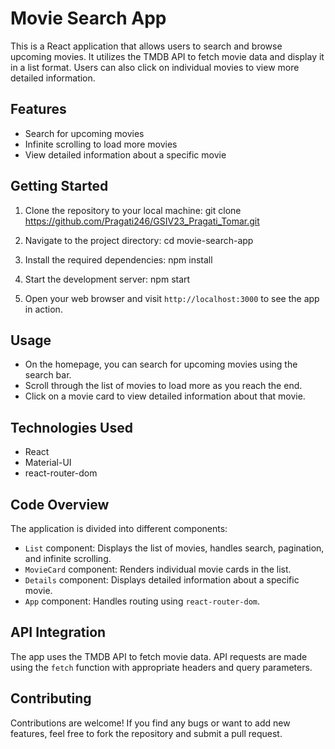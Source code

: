 
# Movie Search App

This is a React application that allows users to search and browse upcoming movies. It utilizes the TMDB API to fetch movie data and display it in a list format. Users can also click on individual movies to view more detailed information.

## Features

- Search for upcoming movies
- Infinite scrolling to load more movies
- View detailed information about a specific movie

## Getting Started

1. Clone the repository to your local machine:
git clone https://github.com/Pragati246/GSIV23_Pragati_Tomar.git


2. Navigate to the project directory:
cd movie-search-app


3. Install the required dependencies:
npm install


4. Start the development server:
npm start


5. Open your web browser and visit `http://localhost:3000` to see the app in action.

## Usage

- On the homepage, you can search for upcoming movies using the search bar.
- Scroll through the list of movies to load more as you reach the end.
- Click on a movie card to view detailed information about that movie.

## Technologies Used

- React
- Material-UI
- react-router-dom

## Code Overview

The application is divided into different components:

- `List` component: Displays the list of movies, handles search, pagination, and infinite scrolling.
- `MovieCard` component: Renders individual movie cards in the list.
- `Details` component: Displays detailed information about a specific movie.
- `App` component: Handles routing using `react-router-dom`.

## API Integration

The app uses the TMDB API to fetch movie data. API requests are made using the `fetch` function with appropriate headers and query parameters.

## Contributing

Contributions are welcome! If you find any bugs or want to add new features, feel free to fork the repository and submit a pull request.

